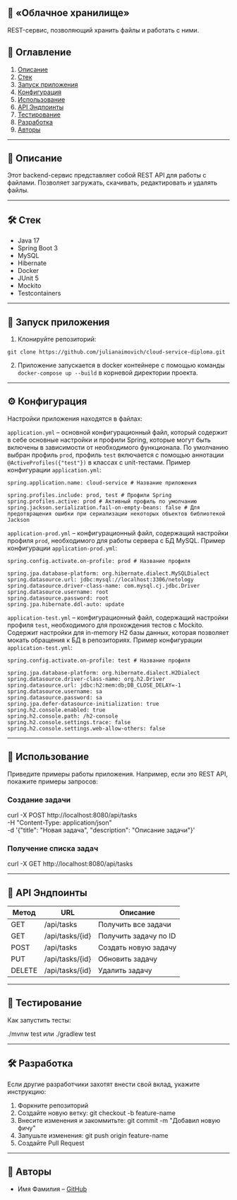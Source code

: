
## 📌 «Облачное хранилище»

REST-сервис, позволяющий хранить файлы и работать с ними.

## 📖 Оглавление

1. [Описание](#-описание)
2. [Стек](#-стек)
3. [Запуск приложения](#-запуск-приложения)
4. [Конфигурация](#️-конфигурация)
5. [Использование](#-использование)
6. [API Эндпоинты](#-api-эндпоинты)
7. [Тестирование](#-тестирование)
8. [Разработка](#-разработка)
9. [Авторы](#-авторы)

---

## 📌 Описание

Этот backend-сервис представляет собой REST API для работы с файлами. Позволяет загружать, скачивать, редактировать и удалять файлы.

---

## 🛠 Стек

- Java 17
- Spring Boot 3
- MySQL
- Hibernate
- Docker
- JUnit 5
- Mockito
- Testcontainers

---

## 🚀 Запуск приложения

1. Клонируйте репозиторий:
  ```
  git clone https://github.com/julianaimovich/cloud-service-diploma.git
  ```
   
2. Приложение запускается в docker контейнере с помощью команды ```docker-compose up --build``` в корневой директории проекта.

---

## ⚙️ Конфигурация

Настройки приложения находятся в файлах:

```application.yml``` – основной конфигурационный файл, который содержит в себе основные настройки и профили Spring, которые могут быть включены в зависимости от необходимого функционала. По умолчанию выбран профиль ```prod```, профиль ```test``` включается с помощью аннотации ```@ActiveProfiles({"test"})``` в классах с unit-тестами. Пример конфигурации ```application.yml```:

```
spring.application.name: cloud-service # Название приложения

spring.profiles.include: prod, test # Профили Spring
spring.profiles.active: prod # Активный профиль по умолчанию  
spring.jackson.serialization.fail-on-empty-beans: false # Для предотвращения ошибки при сериализации некоторых объектов библиотекой Jackson
```

```application-prod.yml``` – конфигурационный файл, содержащий настройки профиля ```prod```, необходимого для работы сервера с БД MySQL. Пример конфигурации ```application-prod.yml```:

```
spring.config.activate.on-profile: prod # Название профиля 
  
spring.jpa.database-platform: org.hibernate.dialect.MySQLDialect  
spring.datasource.url: jdbc:mysql://localhost:3306/netology  
spring.datasource.driver-class-name: com.mysql.cj.jdbc.Driver  
spring.datasource.username: root  
spring.datasource.password: root  
spring.jpa.hibernate.ddl-auto: update
```

```application-test.yml``` – конфигурационный файл, содержащий настройки профиля ```test```, необходимого для прохождения тестов с Mockito. Содержит настройки для in-memory H2 базы данных, которая позволяет мокать обращения к БД в репозиториях. Пример конфигурации ```application-test.yml```:

```
spring.config.activate.on-profile: test # Название профиля
  
spring.jpa.database-platform: org.hibernate.dialect.H2Dialect  
spring.datasource.driver-class-name: org.h2.Driver  
spring.datasource.url: jdbc:h2:mem:db;DB_CLOSE_DELAY=-1  
spring.datasource.username: sa  
spring.datasource.password: sa  
spring.jpa.defer-datasource-initialization: true  
spring.h2.console.enabled: true  
spring.h2.console.path: /h2-console  
spring.h2.console.settings.trace: false  
spring.h2.console.settings.web-allow-others: false
```
---

## 📌 Использование

Приведите примеры работы приложения. Например, если это REST API, покажите примеры запросов:

### Создание задачи
curl -X POST http://localhost:8080/api/tasks \
     -H "Content-Type: application/json" \
     -d '{"title": "Новая задача", "description": "Описание задачи"}'

### Получение списка задач
curl -X GET http://localhost:8080/api/tasks

---

## 📌 API Эндпоинты

| Метод | URL | Описание |
|--------|----------------|-------------------------------|
| GET | /api/tasks | Получить все задачи |
| GET | /api/tasks/{id} | Получить задачу по ID |
| POST | /api/tasks | Создать новую задачу |
| PUT | /api/tasks/{id} | Обновить задачу |
| DELETE | /api/tasks/{id} | Удалить задачу |

---

## 🧪 Тестирование

Как запустить тесты:

./mvnw test
или
./gradlew test

---

## 🛠 Разработка

Если другие разработчики захотят внести свой вклад, укажите инструкцию:

1. Форкните репозиторий
2. Создайте новую ветку: git checkout -b feature-name
3. Внесите изменения и закоммитьте: git commit -m "Добавил новую фичу"
4. Запушьте изменения: git push origin feature-name
5. Создайте Pull Request

---

## 👥 Авторы

- Имя Фамилия – [GitHub](https://github.com/username)
